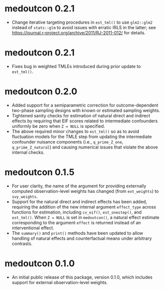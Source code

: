# medoutcon 0.2.1

* Change iterative targeting procedures in `est_tml()` to use `glm2::glm2`
  instead of `stats::glm` to avoid issues with erratic  IRLS in the latter;
  see <https://journal.r-project.org/archive/2011/RJ-2011-012/> for details.

# medoutcon 0.2.1

* Fixes bug in weighted TMLEs introduced during prior update to `est_tml()`.

# medoutcon 0.2.0

* Added support for a semiparametric correction for outcome-dependent two-phase
  sampling designs with known or estimated sampling weights.
* Tightened sanity checks for estimation of natural direct and indirect effects
  by requiring that EIF scores related to intermediate confounders uniformly be
  zero when `Z = NULL` is specified.
* The above required minor changes to `est_tml()` so as to avoid fluctuation
  models for the TMLE step from updating the intermediate confounder nuisance
  components (i.e., `q_prime_Z_one`, `q_prime_Z_natural`) and causing numerical
  issues that violate the above internal checks.

# medoutcon 0.1.5

* For user clarity, the name of the argument for providing externally computed
  observation-level weights has changed (from `ext_weights`) to `svy_weights`.
* Support for the natural direct and indirect effects has been added, requiring
  the addition of the new internal argument `effect_type` across functions for
  estimation, including `cv_eif()`, `est_onestep()`, and `est_tml()`. When
  `Z = NULL` is set in `medoutcon()`, a natural effect estimate corresponding to
  the argument `effect` is returned instead of an interventional effect.
* The `summary()` and `print()` methods have been updated to allow handling of
  natural effects and counterfactual means under arbitrary contrasts.

# medoutcon 0.1.0

* An initial public release of this package, version 0.1.0, which includes
  support for external observation-level weights.
